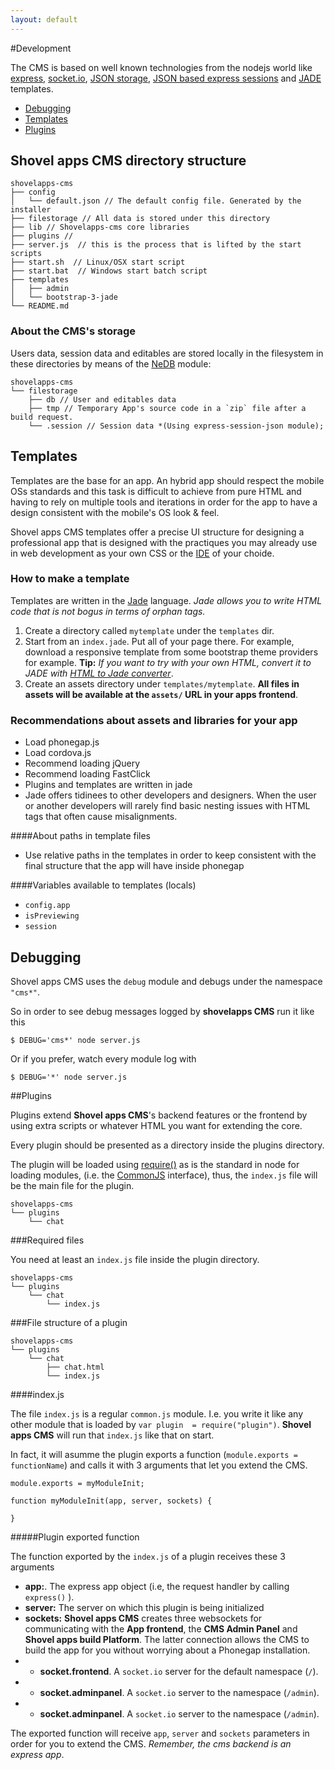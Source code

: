 ```yaml
---
layout: default
---
```


#Development

The CMS is based on well known technologies from the nodejs world like
[express](http://expressjs.com), [socket.io](http://socket.io), [JSON storage](https://www.npmjs.com/package/nedb),
[JSON based express sessions](https://www.npmjs.com/package/express-session-json) and [JADE](http://jade-lang.com/) templates.


* [Debugging](#debugging)
* [Templates](#templates)
* [Plugins](#plugins)

## Shovel apps CMS directory structure

    shovelapps-cms
    ├── config
    │   └── default.json // The default config file. Generated by the installer
    ├── filestorage // All data is stored under this directory
    ├── lib // Shovelapps-cms core libraries
    ├── plugins // 
    ├── server.js  // this is the process that is lifted by the start scripts
    ├── start.sh  // Linux/OSX start script
    ├── start.bat  // Windows start batch script
    ├── templates
    │   ├── admin
    │   └── bootstrap-3-jade
    └── README.md
    

### About the CMS's storage

Users data, session data and editables are stored locally in 
the filesystem in these directories by means of the [NeDB](https://www.npmjs.com/package/nedb) module:

    shovelapps-cms
    └── filestorage
        ├── db // User and editables data
        ├── tmp // Temporary App's source code in a `zip` file after a build request.
        └── .session // Session data *(Using express-session-json module);

## Templates

Templates are the base for an app. An hybrid app should respect the mobile OSs
standards and this task is difficult to achieve from pure HTML and having to rely
on multiple tools and iterations in order for the app to have a design consistent
with the mobile's OS look & feel.

Shovel apps CMS templates offer a precise UI structure for designing a professional
app that is designed with the practiques you may already use in web development
as your own CSS or the [IDE](http://en.wikipedia.org/wiki/Integrated_development_environment) of your choide.

### How to make a template

Templates are written in the [Jade](http://jade-lang.com/) language. 
*Jade allows you to write HTML code that is not bogus in terms of orphan tags.*

1. Create a directory  called `mytemplate` under the `templates` dir.
1. Start from an `index.jade`. Put all of your page there. For example,
download a responsive template from some bootstrap  theme providers for example. **Tip:** *If you want to try with your own HTML, convert it to JADE with [HTML to Jade converter](http://html2jade.aaron-powell.com/)*.
1. Create an assets directory under `templates/mytemplate`. **All files in assets will be available at the `assets/` URL in your apps frontend**.

### Recommendations about assets and libraries for your app

* Load phonegap.js
* Load cordova.js
* Recommend loading jQuery
* Recommend loading FastClick
* Plugins and templates are written in jade
* Jade offers tidinees to other developers and designers. When the user or 
  another developers will 
  rarely find basic nesting issues with HTML tags that often cause misalignments.


####About paths in template files

* Use relative paths in the templates in order to keep consistent with 
the final structure that the app will have inside phonegap


####Variables available to templates (locals)

* `config.app`
* `isPreviewing`
* `session`

## Debugging

Shovel apps CMS uses the `debug` module and debugs under the namespace `"cms*"`.

So in order to see debug messages logged by **shovelapps CMS** run it like this

```
$ DEBUG='cms*' node server.js
```

Or if you prefer, watch every module log with

```
$ DEBUG='*' node server.js 
```

##Plugins

Plugins extend **Shovel apps CMS**'s backend features or the frontend by using extra
scripts or whatever HTML you want for extending the core.

Every plugin should be presented as a directory inside the plugins directory.

The plugin will be loaded using [require()](http://nodejs.org/api/modules.html#modules_module_require_id) as is the standard in node
for loading modules, (i.e. the [CommonJS](http://en.wikipedia.org/wiki/CommonJS) interface), thus, the `index.js` file
will be the main file for the plugin. 

    shovelapps-cms
    └── plugins
        └── chat    

###Required files


You need at least an `index.js` file inside the plugin directory.

    shovelapps-cms
    └── plugins
        └── chat
            └── index.js



###File structure of a plugin

    shovelapps-cms
    └── plugins
        └── chat
            ├── chat.html
            └── index.js

####index.js


The file `index.js` is a regular `common.js` module. I.e. you write it
like any other module that is loaded by `var plugin  = require("plugin")`.
**Shovel apps CMS** will run that `index.js` like that on start. 

In fact, it will asumme the plugin exports a function (`module.exports = functionName`)
and calls it with 3 arguments that let you extend the CMS.


    module.exports = myModuleInit;

    function myModuleInit(app, server, sockets) {
      
    }


#####Plugin exported function

The function exported by the `index.js` of a plugin receives these 3 arguments

* **app:**. The express app object (i.e, the request handler by calling `express()` ). 
* **server:** The server on which this plugin is being initialized
* **sockets:** **Shovel apps CMS** creates three websockets for communicating 
with the **App frontend**, the **CMS Admin Panel** and **Shovel apps build Platform**.
The latter connection allows the CMS to build the app for you without worrying
about a Phonegap installation. 
*  * **socket.frontend**. A `socket.io` server for the default namespace (`/`).
*  * **socket.adminpanel**. A `socket.io` server to the  namespace (`/admin`).
*  * **socket.adminpanel**. A `socket.io` server to the  namespace (`/admin`).

The exported function will receive `app`, `server` and `sockets` parameters
in order for you to extend the CMS. *Remember, the cms backend is an express app*.

